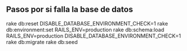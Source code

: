 ## Pasos por si falla la base de datos

rake db:reset DISABLE_DATABASE_ENVIRONMENT_CHECK=1
rake db:environment:set RAILS_ENV=production
rake db:schema:load RAILS_ENV=production DISABLE_DATABASE_ENVIRONMENT_CHECK=1
rake db:migrate
rake db:seed
